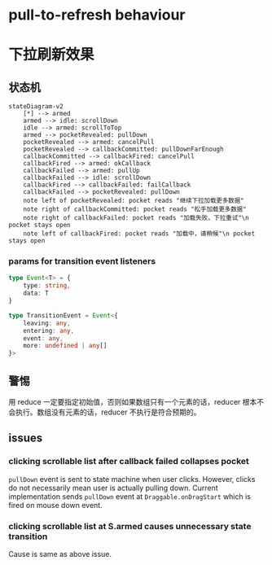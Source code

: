 # pull-to-refresh behaviour

# 下拉刷新效果

## 状态机

```mermaid
stateDiagram-v2
    [*] --> armed
    armed --> idle: scrollDown
    idle --> armed: scrollToTop
    armed --> pocketRevealed: pullDown
    pocketRevealed --> armed: cancelPull
    pocketRevealed --> callbackCommitted: pullDownFarEnough
    callbackCommitted --> callbackFired: cancelPull
    callbackFired --> armed: okCallback
    callbackFailed --> armed: pullUp
    callbackFailed --> idle: scrollDown
    callbackFired --> callbackFailed: failCallback
    callbackFailed --> pocketRevealed: pullDown
    note left of pocketRevealed: pocket reads "继续下拉加载更多数据"
    note right of callbackCommitted: pocket reads "松手加载更多数据"
    note right of callbackFailed: pocket reads "加载失败，下拉重试"\n pocket stays open
    note left of callbackFired: pocket reads "加载中，请稍候"\n pocket stays open
```

### params for transition event listeners

```typescript
type Event<T> = {
    type: string,
    data: T
}

type TransitionEvent = Event<{
    leaving: any,
    entering: any,
    event: any,
    more: undefined | any[]
}>
```

## 警惕

用 reduce 一定要指定初始值，否则如果数组只有一个元素的话，reducer
根本不会执行。数组没有元素的话，reducer 不执行是符合预期的。

## issues

### clicking scrollable list after callback failed collapses pocket

`pullDown` event is sent to state machine when user clicks. However, clicks do not necessarily mean user is actually
pulling down. Current implementation sends `pullDown` event at `Draggable.onDragStart` which is fired on mouse down
event.

### clicking scrollable list at S.armed causes unnecessary state transition

Cause is same as above issue.
